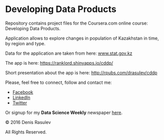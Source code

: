# Developing Data Products

Repository contains project files for the Coursera.com online course: Developing Data Products.

Application allows to explore changes in population of Kazakhstan in time, by region and type.

Data for the application are taken from here: www.stat.gov.kz

The app is here: https://ranklord.shinyapps.io/cddp/

Short presentation about the app is here: http://rpubs.com/drasulev/cddp

Please, feel free to connect, follow and contact me:

- [Facebook](https://www.facebook.com/denis.rasulev)
- [LinkedIn](https://www.linkedin.com/in/denisrasulev)
- [Twitter](https://twitter.com/drasulev)

Or signup for my **Data Science Weekly** newspaper [here](http://paper.li/drasulev/1452088171).

© 2016 Denis Rasulev

All Rights Reserved.
